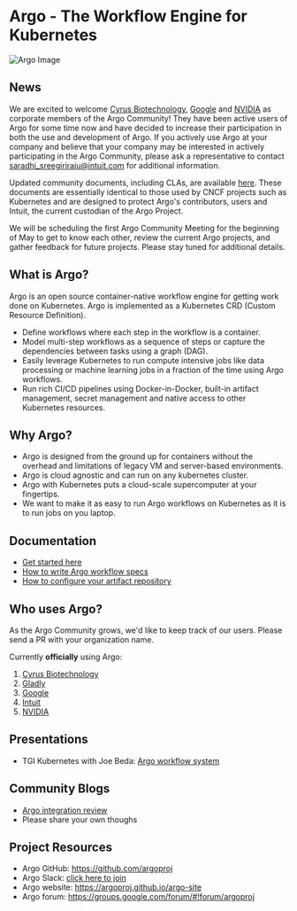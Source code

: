 # Argo - The Workflow Engine for Kubernetes

![Argo Image](argo.png)

## News

We are excited to welcome [Cyrus Biotechnology](https://cyrusbio.com/), [Google](https://www.google.com/intl/en/about/our-company/) and [NVIDIA](http://www.nvidia.com/) as corporate members of the Argo Community! They have been active users of Argo for some time now and have decided to increase their participation in both the use and development of Argo. If you actively use Argo at your company and believe that your company may be interested in actively participating in the Argo Community, please ask a representative to contact saradhi_sreegiriraju@intuit.com for additional information.

Updated community documents, including CLAs, are available [here](https://github.com/argoproj/argo/tree/master/community). These documents are essentially identical to those used by CNCF projects such as Kubernetes and are designed to protect Argo's contributors, users and Intuit, the current custodian of the Argo Project.

We will be scheduling the first Argo Community Meeting for the beginning of May to get to know each other, review the current Argo projects, and gather feedback for future projects. Please stay tuned for additional details.

## What is Argo?
Argo is an open source container-native workflow engine for getting work done on Kubernetes. Argo is implemented as a Kubernetes CRD (Custom Resource Definition).

* Define workflows where each step in the workflow is a container.
* Model multi-step workflows as a sequence of steps or capture the dependencies between tasks using a graph (DAG).
* Easily leverage Kubernetes to run compute intensive jobs like data processing or machine learning jobs in a fraction of the time using Argo workflows.
* Run rich CI/CD pipelines using Docker-in-Docker, built-in artifact management, secret management and native access to other Kubernetes resources.

## Why Argo?
* Argo is designed from the ground up for containers without the overhead and limitations of legacy VM and server-based environments.
* Argo is cloud agnostic and can run on any kubernetes cluster.
* Argo with Kubernetes puts a cloud-scale supercomputer at your fingertips.
* We want to make it as easy to run Argo workflows on Kubernetes as it is to run jobs on you laptop.

## Documentation
* [Get started here](https://github.com/argoproj/argo/blob/master/demo.md)
* [How to write Argo workflow specs](https://github.com/argoproj/argo/blob/master/examples/README.md)
* [How to configure your artifact repository](https://github.com/argoproj/argo/blob/master/ARTIFACT_REPO.md)

## Who uses Argo?
As the Argo Community grows, we'd like to keep track of our users. Please send a PR with your organization name.

Currently **officially** using Argo:

1. [Cyrus Biotechnology](https://cyrusbio.com/)
1. [Gladly](https://gladly.com/)
1. [Google](https://www.google.com/intl/en/about/our-company/)
1. [Intuit](https://www.intuit.com/)
1. [NVIDIA](https://www.nvidia.com/)

## Presentations
* TGI Kubernetes with Joe Beda: [Argo workflow system](https://www.youtube.com/watch?v=M_rxPPLG8pU&start=859)

## Community Blogs
* [Argo integration review](http://dev.matt.hillsdon.net/2018/03/24/argo-integration-review.html)
* Please share your own thoughs

## Project Resources
* Argo GitHub:  https://github.com/argoproj
* Argo Slack:   [click here to join](https://join.slack.com/t/argoproj/shared_invite/enQtMzExODU3MzIyNjYzLTA5MTFjNjI0Nzg3NzNiMDZiNmRiODM4Y2M1NWQxOGYzMzZkNTc1YWVkYTZkNzdlNmYyZjMxNWI3NjY2MDc1MzI)
* Argo website: https://argoproj.github.io/argo-site
* Argo forum:   https://groups.google.com/forum/#!forum/argoproj
